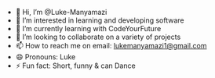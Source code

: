 - 👋 Hi, I’m @Luke-Manyamazi
- 👀 I’m interested in learning and developing software
- 🌱 I’m currently learning with CodeYourFuture
- 💞️ I’m looking to collaborate on a variety of projects
- 📫 How to reach me on email: lukemanyamazi1@gmail.com
- 😄 Pronouns: Luke
- ⚡ Fun fact: Short, funny & can Dance

<!---
Luke-Manyamazi/Luke-Manyamazi is a ✨ special ✨ repository because its `README.md` (this file) appears on your GitHub profile.
You can click the Preview link to take a look at your changes.
--->
